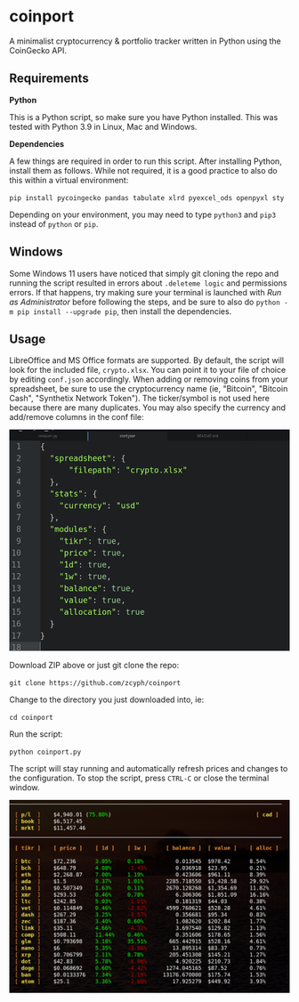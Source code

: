 # coinport
A minimalist cryptocurrency & portfolio tracker written in Python using the CoinGecko API.

## Requirements

**Python**

This is a Python script, so make sure you have Python installed. This was tested with Python 3.9 in Linux, Mac and Windows.

**Dependencies**

A few things are required in order to run this script. After installing Python, install them as follows. While not required, it is a good practice to also do this within a virtual environment:

`pip install pycoingecko pandas tabulate xlrd pyexcel_ods openpyxl sty`

Depending on your environment, you may need to type `python3` and `pip3` instead of `python` or `pip`.

## Windows

Some Windows 11 users have noticed that simply git cloning the repo and running the script resulted in errors about `.deleteme logic` and permissions errors. If that happens, try making sure your terminal is launched with *Run as Administrator* before following the steps, and be sure to also do `python -m pip install --upgrade pip`, then install the dependencies.


## Usage

LibreOffice and MS Office formats are supported. By default, the script will look for the included file, `crypto.xlsx`. You can point it to your file of choice by editing `conf.json` accordingly. When adding or removing coins from your spreadsheet, be sure to use the cryptocurrency name (ie, "Bitcoin", "Bitcoin Cash", "Synthetix Network Token"). The ticker/symbol is not used here because there are many duplicates. You may also specify the currency and add/remove columns in the conf file:

![screenshot](screenshot_conf.png)

Download ZIP above or just git clone the repo:

`git clone https://github.com/zcyph/coinport`

Change to the directory you just downloaded into, ie:

`cd coinport`

Run the script:

`python coinport.py`

The script will stay running and automatically refresh prices and changes to the configuration. To stop the script, press `CTRL-C` or close the terminal window.


![screenshot](screenshot.png)
